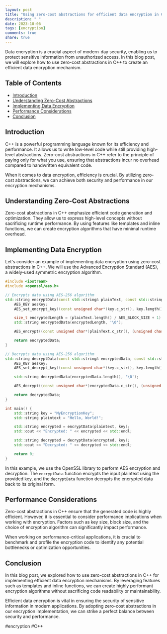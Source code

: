 ```yaml
---
layout: post
title: "Using zero-cost abstractions for efficient data encryption in C++"
description: " "
date: 2023-10-06
tags: [encryption]
comments: true
share: true
---
```


Data encryption is a crucial aspect of modern-day security, enabling us to protect sensitive information from unauthorized access. In this blog post, we will explore how to use zero-cost abstractions in C++ to create an efficient data encryption mechanism.

## Table of Contents
- [Introduction](#introduction)
- [Understanding Zero-Cost Abstractions](#understanding-zero-cost-abstractions)
- [Implementing Data Encryption](#implementing-data-encryption)
- [Performance Considerations](#performance-considerations)
- [Conclusion](#conclusion)

## Introduction

C++ is a powerful programming language known for its efficiency and performance. It allows us to write low-level code while still providing high-level abstractions. Zero-cost abstractions in C++ refer to the principle of paying only for what you use, ensuring that abstractions incur no overhead compared to handwritten equivalent code.

When it comes to data encryption, efficiency is crucial. By utilizing zero-cost abstractions, we can achieve both security and performance in our encryption mechanisms.

## Understanding Zero-Cost Abstractions

Zero-cost abstractions in C++ emphasize efficient code generation and optimization. They allow us to express high-level concepts without sacrificing runtime performance. By using features like templates and inline functions, we can create encryption algorithms that have minimal runtime overhead.

## Implementing Data Encryption

Let's consider an example of implementing data encryption using zero-cost abstractions in C++. We will use the Advanced Encryption Standard (AES), a widely-used symmetric encryption algorithm.

```cpp
#include <iostream>
#include <openssl/aes.h>

// Encrypts data using AES-256 algorithm
std::string encryptData(const std::string& plainText, const std::string& key) {
    AES_KEY aesKey;
    AES_set_encrypt_key((const unsigned char*)key.c_str(), key.length() * 8, &aesKey);

    size_t encryptedLength = (plainText.length() / AES_BLOCK_SIZE + 1) * AES_BLOCK_SIZE;
    std::string encryptedData(encryptedLength, '\0');

    AES_encrypt((const unsigned char*)plainText.c_str(), (unsigned char*)encryptedData.data(), &aesKey);

    return encryptedData;
}

// Decrypts data using AES-256 algorithm
std::string decryptData(const std::string& encryptedData, const std::string& key) {
    AES_KEY aesKey;
    AES_set_decrypt_key((const unsigned char*)key.c_str(), key.length() * 8, &aesKey);

    std::string decryptedData(encryptedData.length(), '\0');

    AES_decrypt((const unsigned char*)encryptedData.c_str(), (unsigned char*)decryptedData.data(), &aesKey);

    return decryptedData;
}

int main() {
    std::string key = "MyEncryptionKey";
    std::string plaintext = "Hello, World!";

    std::string encrypted = encryptData(plaintext, key);
    std::cout << "Encrypted: " << encrypted << std::endl;

    std::string decrypted = decryptData(encrypted, key);
    std::cout << "Decrypted: " << decrypted << std::endl;

    return 0;
}
```

In this example, we use the OpenSSL library to perform AES encryption and decryption. The `encryptData` function encrypts the input plaintext using the provided key, and the `decryptData` function decrypts the encrypted data back to its original form.

## Performance Considerations

Zero-cost abstractions in C++ ensure that the generated code is highly efficient. However, it is essential to consider performance implications when working with encryption. Factors such as key size, block size, and the choice of encryption algorithm can significantly impact performance.

When working on performance-critical applications, it is crucial to benchmark and profile the encryption code to identify any potential bottlenecks or optimization opportunities.

## Conclusion

In this blog post, we explored how to use zero-cost abstractions in C++ for implementing efficient data encryption mechanisms. By leveraging features such as templates and inline functions, we can create highly performant encryption algorithms without sacrificing code readability or maintainability.

Efficient data encryption is vital in ensuring the security of sensitive information in modern applications. By adopting zero-cost abstractions in our encryption implementation, we can strike a perfect balance between security and performance.

#encryption #C++